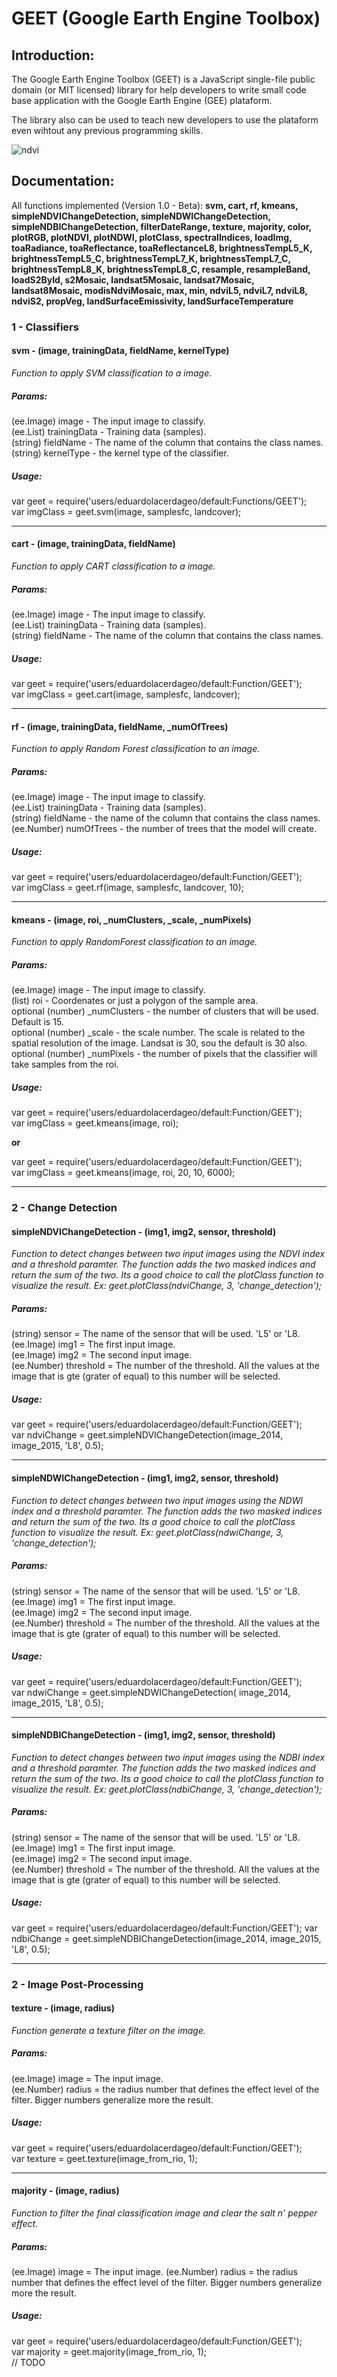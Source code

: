 # GEET (Google Earth Engine Toolbox)
## Introduction:
The Google Earth Engine Toolbox (GEET) is a JavaScript single-file public domain (or MIT licensed) library for help developers to write small code base application with the Google Earth Engine (GEE) plataform.

The library also can be used to teach new developers to use the plataform even wihtout any previous programming skills.

![ndvi](https://user-images.githubusercontent.com/7756611/28606761-031da9b8-71af-11e7-8e4a-3a716e8a9886.jpg)

## Documentation: 
All functions implemented (Version 1.0 - Beta):
**svm,
cart,
rf,
kmeans,
simpleNDVIChangeDetection,
simpleNDWIChangeDetection,
simpleNDBIChangeDetection,
filterDateRange,
texture,
majority,
color,
plotRGB,
plotNDVI,
plotNDWI,
plotClass,
spectralIndices,
loadImg,
toaRadiance,
toaReflectance,
toaReflectanceL8,
brightnessTempL5_K,
brightnessTempL5_C,
brightnessTempL7_K,
brightnessTempL7_C,
brightnessTempL8_K,
brightnessTempL8_C,
resample,
resampleBand,
loadS2ById,
s2Mosaic,
landsat5Mosaic,
landsat7Mosaic,
landsat8Mosaic,
modisNdviMosaic,
max,
min,
ndviL5,
ndviL7,
ndviL8,
ndviS2,
propVeg,
landSurfaceEmissivity,
landSurfaceTemperature**


### 1 - Classifiers
#### **svm - (image, trainingData, fieldName, kernelType)** 
_Function to apply SVM classification to a image._  

##### Params:
  (ee.Image) image - The input image to classify.    
  (ee.List) trainingData - Training data (samples).      
  (string) fieldName - The name of the column that contains the class names.      
  (string) kernelType - the kernel type of the classifier.     
  
##### Usage:
  var geet = require('users/eduardolacerdageo/default:Functions/GEET');  
  var imgClass = geet.svm(image, samplesfc, landcover);    
  
------------------------------------------------------------------------------

#### **cart - (image, trainingData, fieldName)**
_Function to apply CART classification to a image._

##### Params:
  (ee.Image) image - The input image to classify.       
  (ee.List) trainingData - Training data (samples).     
  (string) fieldName - The name of the column that contains the class names.       
  
##### Usage:
  var geet = require('users/eduardolacerdageo/default:Function/GEET');    
  var imgClass = geet.cart(image, samplesfc, landcover);   

------------------------------------------------------------------------------

#### **rf - (image, trainingData, fieldName, _numOfTrees)**
_Function to apply Random Forest classification to an image._ 

##### Params:
  (ee.Image) image - The input image to classify.   
  (ee.List) trainingData - Training data (samples).   
  (string) fieldName - the name of the column that contains the class names.   
  (ee.Number) numOfTrees - the number of trees that the model will create.         
  
##### Usage:
  var geet = require('users/eduardolacerdageo/default:Function/GEET');   
  var imgClass = geet.rf(image, samplesfc, landcover, 10);    
  
 ------------------------------------------------------------------------------
 
#### **kmeans - (image, roi, _numClusters, _scale, _numPixels)**
_Function to apply RandomForest classification to an image._  

##### Params:
  (ee.Image) image - The input image to classify.     
  (list) roi - Coordenates or just a polygon of the sample area.   
  optional (number) _numClusters - the number of clusters that will be used. Default is 15.  
  optional (number) _scale - the scale number. The scale is related to the spatial resolution of the image. Landsat is 30, sou the default is 30 also.  
  optional (number) _numPixels - the number of pixels that the classifier will take samples from the roi.           
  
##### Usage:
  var geet = require('users/eduardolacerdageo/default:Function/GEET');   
  var imgClass = geet.kmeans(image, roi);   

  **or**

  var geet = require('users/eduardolacerdageo/default:Function/GEET');  
  var imgClass = geet.kmeans(image, roi, 20, 10, 6000);  
  
  ------------------------------------------------------------------------------
  
### 2 - Change Detection
#### **simpleNDVIChangeDetection - (img1, img2, sensor, threshold)**
_Function to detect changes between two input images using the NDVI index and a threshold paramter. The function adds the two masked indices and return the sum of the two. Its a good choice to call the plotClass function to visualize the result. Ex: geet.plotClass(ndviChange, 3, 'change_detection');_ 

##### Params:
  (string) sensor = The name of the sensor that will be used. 'L5' or 'L8.  
  (ee.Image) img1 = The first input image.  
  (ee.Image) img2 = The second input image.  
  (ee.Number) threshold = The number of the threshold. All the values at the 
                          image that is gte (grater of equal) to this number 
                          will be selected.           
  
##### Usage:
  var geet = require('users/eduardolacerdageo/default:Function/GEET');  
  var ndviChange = geet.simpleNDVIChangeDetection(image_2014, image_2015, 'L8', 0.5);  
  
------------------------------------------------------------------------------
   
#### **simpleNDWIChangeDetection - (img1, img2, sensor, threshold)**
_Function to detect changes between two input images using the NDWI index and a threshold paramter. The function adds the two masked indices and return the sum of the two. Its a good choice to call the plotClass function to visualize the result. Ex: geet.plotClass(ndwiChange, 3, 'change_detection');_ 

##### Params:
  (string) sensor = The name of the sensor that will be used. 'L5' or 'L8.  
  (ee.Image) img1 = The first input image.  
  (ee.Image) img2 = The second input image.  
  (ee.Number) threshold = The number of the threshold. All the values at the 
                          image that is gte (grater of equal) to this number 
                          will be selected.            
  
##### Usage:
  var geet = require('users/eduardolacerdageo/default:Function/GEET');  
  var ndwiChange = geet.simpleNDWIChangeDetection( image_2014, image_2015, 'L8', 0.5);  
  
------------------------------------------------------------------------------

#### **simpleNDBIChangeDetection - (img1, img2, sensor, threshold)**
_Function to detect changes between two input images using the NDBI index and a threshold paramter. The function adds the two masked indices and return the sum of the two. Its a good choice to call the plotClass function to visualize the result. Ex: geet.plotClass(ndbiChange, 3, 'change_detection');_ 

##### Params:
  (string) sensor = The name of the sensor that will be used. 'L5' or 'L8.  
  (ee.Image) img1 = The first input image.  
  (ee.Image) img2 = The second input image.  
  (ee.Number) threshold = The number of the threshold. All the values at the 
                          image that is gte (grater of equal) to this number 
                          will be selected.                  
  
##### Usage:
  var geet = require('users/eduardolacerdageo/default:Function/GEET');
  var ndbiChange = geet.simpleNDBIChangeDetection(image_2014, image_2015, 'L8', 0.5);
  
------------------------------------------------------------------------------

### 2 - Image Post-Processing
#### **texture - (image, radius)**
_Function generate a texture filter on the image._ 

##### Params:
  (ee.Image) image = The input image.  
  (ee.Number) radius = the radius number that defines the effect level of the filter. 
                      Bigger numbers generalize more the result.                    
  
##### Usage:
  var geet = require('users/eduardolacerdageo/default:Function/GEET');  
  var texture = geet.texture(image_from_rio, 1);   
    
------------------------------------------------------------------------------

#### **majority - (image, radius)**
_Function to filter the final classification image and clear the salt n' pepper effect._ 

##### Params:
  (ee.Image) image = The input image.
  (ee.Number) radius = the radius number that defines the effect level of the filter. 
                      Bigger numbers generalize more the result.                     
  
##### Usage:
  var geet = require('users/eduardolacerdageo/default:Function/GEET');  
  var majority = geet.majority(image_from_rio, 1);  
// TODO
